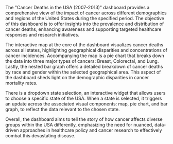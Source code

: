 The "Cancer Deaths in the USA (2007-2013)" dashboard provides a comprehensive view of the impact of cancer across different demographics and regions of the United States during the specified period. The objective of this dashboard is to offer insights into the prevalence and distribution of cancer deaths, enhancing awareness and supporting targeted healthcare responses and research initiatives.

The interactive map at the core of the dashboard visualizes cancer deaths across all states, highlighting geographical disparities and concentrations of cancer incidences. Accompanying the map is a pie chart that breaks down the data into three major types of cancers: Breast, Colorectal, and Lung. Lastly, the nested bar graph offers a detailed breakdown of cancer deaths by race and gender within the selected geographical area. This aspect of the dashboard sheds light on the demographic disparities in cancer mortality rates.

There is a dropdown state selection, an interactive widget that allows users to choose a specific state of the USA. When a state is selected, it triggers an update across the associated visual components: map, pie chart, and bar graph, to reflect the data relevant to the chosen state.

Overall, the dashboard aims to tell the story of how cancer affects diverse groups within the USA differently, emphasizing the need for nuanced, data-driven approaches in healthcare policy and cancer research to effectively combat this devastating disease.
